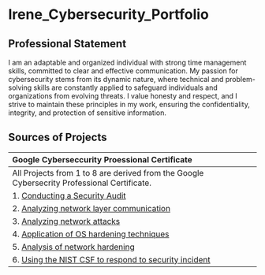 # Irene_Cybersecurity_Portfolio

## Professional Statement
I am an adaptable and organized individual with strong time management skills, committed to
clear and effective communication. My passion for cybersecurity stems from its dynamic nature,
where technical and problem-solving skills are constantly applied to safeguard individuals and
organizations from evolving threats. I value honesty and respect, and I strive to maintain these
principles in my work, ensuring the confidentiality, integrity, and protection of sensitive
information.

## Sources of Projects
| Google Cyberseccurity Proessional Certificate |
| :--- |
| All Projects from 1 to 8 are derived from the Google Cybersecrity Professional Certificate. |
| 1. [Conducting a Security Audit](https://github.com/IreneMakonnen/Irene_Portfolio/blob/a2c3dd28016f57b2f74c19847d4abca3c33f5290/Google%20Cybersecurity%20Professional%20Certificate/Conducting%20a%20Security%20Audit.md) |
| 2. [Analyzing network layer communication](https://github.com/IreneMakonnen/Irene_Portfolio/blob/0d25c9a472ec7f93b0833095bf682c883dd5aaf1/Google%20Cybersecurity%20Professional%20Certificate/2.%20Analyzing%20network%20layer%20communication.md) |
| 3. [Analyzing network attacks](https://github.com/IreneMakonnen/Irene_Portfolio/blob/0d25c9a472ec7f93b0833095bf682c883dd5aaf1/Google%20Cybersecurity%20Professional%20Certificate/3.%20Analyzing%20network%20attacks.md) |
| 4. [Application of OS hardening techniques](https://github.com/IreneMakonnen/Irene_Portfolio/blob/a5567a2ff72170b77664ec3f56186ed3a67b9d92/Google%20Cybersecurity%20Professional%20Certificate/4.%20Application%20of%20OS%20hardening%20techniques.md) |
| 5. [Analysis of network hardening](https://github.com/IreneMakonnen/Irene_Portfolio/blob/3d3e4fa8526ef858f551cddde52c0c69a9433519/Google%20Cybersecurity%20Professional%20Certificate/5.%20Analysis%20of%20network%20hardening.md) |
| 6. [Using the NIST CSF to respond to security incident](https://github.com/IreneMakonnen/Irene_Portfolio/blob/6a9070328f6d9dd4bafd540f7426be3887977eff/Google%20Cybersecurity%20Professional%20Certificate/6.%20Using%20NIST%20CSF%20to%20respond%20to%20security%20incident.md) |
